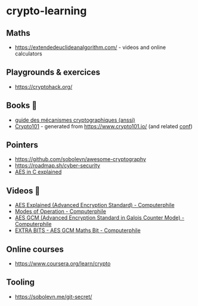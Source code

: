 # crypto-learning


## Maths

- https://extendedeuclideanalgorithm.com/ - videos and online calculators

## Playgrounds & exercices

- https://cryptohack.org/

## Books 📘

- [guide des mécanismes cryptographiques (anssi)](https://cyber.gouv.fr/sites/default/files/2021/03/anssi-guide-mecanismes_crypto-2.04.pdf)
- [Crypto101](https://raw.githubusercontent.com/crypto101/crypto101.github.io/master/Crypto101.pdf) - generated from https://www.crypto101.io/ (and related [conf](https://www.youtube.com/watch?v=3rmCGsCYJF8&ab_channel=NextDayVideo))

## Pointers

- https://github.com/sobolevn/awesome-cryptography
- https://roadmap.sh/cyber-security
- [AES in C explained](https://github.com/pierreroth64/githublog-from-francisrstokes/blob/main/2022/6/15/rolling-your-own-crypto-aes.md)

## Videos 🎥

- [AES Explained (Advanced Encryption Standard) - Computerphile](https://www.youtube.com/watch?v=O4xNJsjtN6E&ab_channel=Computerphile)
- [Modes of Operation - Computerphile](https://www.youtube.com/watch?v=Rk0NIQfEXBA&ab_channel=Computerphile)
- [AES GCM (Advanced Encryption Standard in Galois Counter Mode) - Computerphile](https://www.youtube.com/watch?v=-fpVv_T4xwA&ab_channel=Computerphile)
- [EXTRA BITS - AES GCM Maths Bit - Computerphile](https://www.youtube.com/watch?v=7OZyHzYFSgI&ab_channel=Computerphile)

## Online courses

- https://www.coursera.org/learn/crypto

## Tooling

- https://sobolevn.me/git-secret/